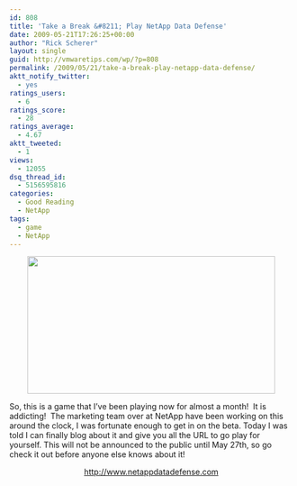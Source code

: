 ```yaml
---
id: 808
title: 'Take a Break &#8211; Play NetApp Data Defense'
date: 2009-05-21T17:26:25+00:00
author: "Rick Scherer"
layout: single
guid: http://vmwaretips.com/wp/?p=808
permalink: /2009/05/21/take-a-break-play-netapp-data-defense/
aktt_notify_twitter:
  - yes
ratings_users:
  - 6
ratings_score:
  - 28
ratings_average:
  - 4.67
aktt_tweeted:
  - 1
views:
  - 12055
dsq_thread_id:
  - 5156595816
categories:
  - Good Reading
  - NetApp
tags:
  - game
  - NetApp
---
```

<p style="text-align: center;">
  <img class="aligncenter size-full wp-image-809" title="ntapdefense" src="http://vmwaretips.com/wp/wp-content/uploads/2009/05/ntapdefense.jpg" alt="" width="440" height="244" srcset="http://www.vmwaretips.com/wp/wp-content/uploads/2009/05/ntapdefense.jpg 440w, http://www.vmwaretips.com/wp/wp-content/uploads/2009/05/ntapdefense-300x166.jpg 300w" sizes="(max-width: 440px) 100vw, 440px" />
</p>

So, this is a game that I&#8217;ve been playing now for almost a month!  It is addicting!  The marketing team over at NetApp have been working on this around the clock, I was fortunate enough to get in on the beta. Today I was told I can finally blog about it and give you all the URL to go play for yourself. This will not be announced to the public until May 27th, so go check it out before anyone else knows about it!

<p style="text-align: center;">
  <a href="http://www.netappdatadefense.com" target="_blank">http://www.netappdatadefense.com</a>
</p>